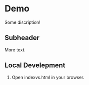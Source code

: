 # Demo 

Some discription!

## Subheader

More text.

## Local Develepment

1. Open indexvs.html in your browser.
